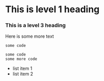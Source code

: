 # This is level 1 heading
### This is a level 3 heading

Here is some more text

`some code`
```
some code
some more code
```

* list item 1
* list item 2